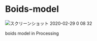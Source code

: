 # Boids-model
![スクリーンショット 2020-02-29 0 08 32](https://user-images.githubusercontent.com/52326196/75559958-b6ab8400-5a87-11ea-8ab7-de0589d322d1.png)

boids model in Processing
